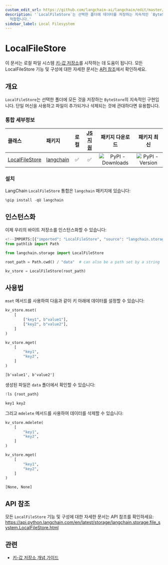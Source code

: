 ```yaml
---
custom_edit_url: https://github.com/langchain-ai/langchain/edit/master/docs/docs/integrations/stores/file_system.ipynb
description: '`LocalFileStore`는 선택한 폴더에 데이터를 저장하는 지속적인 `ByteStore` 구현체로, 단일 머신에서 사용하기에
  적합합니다.'
sidebar_label: Local Filesystem
---
```


# LocalFileStore

이 문서는 로컬 파일 시스템 [키-값 저장소](/docs/concepts/#key-value-stores)를 시작하는 데 도움이 됩니다. 모든 LocalFileStore 기능 및 구성에 대한 자세한 문서는 [API 참조](https://api.python.langchain.com/en/latest/storage/langchain.storage.file_system.LocalFileStore.html)에서 확인하세요.

## 개요

`LocalFileStore`는 선택한 폴더에 모든 것을 저장하는 `ByteStore`의 지속적인 구현입니다. 단일 머신을 사용하고 파일이 추가되거나 삭제되는 것에 관대하다면 유용합니다.

### 통합 세부정보

| 클래스 | 패키지 | 로컬 | [JS 지원](https://js.langchain.com/v0.2/docs/integrations/stores/file_system) | 패키지 다운로드 | 패키지 최신 |
| :--- | :--- | :---: | :---: |  :---: | :---: |
| [LocalFileStore](https://api.python.langchain.com/en/latest/storage/langchain.storage.file_system.LocalFileStore.html) | [langchain](https://api.python.langchain.com/en/latest/langchain_api_reference.html) | ✅ | ✅ | ![PyPI - Downloads](https://img.shields.io/pypi/dm/langchain?style=flat-square&label=%20) | ![PyPI - Version](https://img.shields.io/pypi/v/langchain?style=flat-square&label=%20) |

### 설치

LangChain `LocalFileStore` 통합은 `langchain` 패키지에 있습니다:

```python
%pip install -qU langchain
```


## 인스턴스화

이제 우리의 바이트 저장소를 인스턴스화할 수 있습니다:

```python
<!--IMPORTS:[{"imported": "LocalFileStore", "source": "langchain.storage", "docs": "https://api.python.langchain.com/en/latest/storage/langchain.storage.file_system.LocalFileStore.html", "title": "LocalFileStore"}]-->
from pathlib import Path

from langchain.storage import LocalFileStore

root_path = Path.cwd() / "data"  # can also be a path set by a string

kv_store = LocalFileStore(root_path)
```


## 사용법

`mset` 메서드를 사용하여 다음과 같이 키 아래에 데이터를 설정할 수 있습니다:

```python
kv_store.mset(
    [
        ["key1", b"value1"],
        ["key2", b"value2"],
    ]
)

kv_store.mget(
    [
        "key1",
        "key2",
    ]
)
```


```output
[b'value1', b'value2']
```


생성된 파일은 `data` 폴더에서 확인할 수 있습니다:

```python
!ls {root_path}
```

```output
key1 key2
```

그리고 `mdelete` 메서드를 사용하여 데이터를 삭제할 수 있습니다:

```python
kv_store.mdelete(
    [
        "key1",
        "key2",
    ]
)

kv_store.mget(
    [
        "key1",
        "key2",
    ]
)
```


```output
[None, None]
```


## API 참조

모든 `LocalFileStore` 기능 및 구성에 대한 자세한 문서는 API 참조를 확인하세요: https://api.python.langchain.com/en/latest/storage/langchain.storage.file_system.LocalFileStore.html

## 관련

- [키-값 저장소 개념 가이드](/docs/concepts/#key-value-stores)